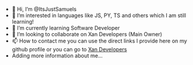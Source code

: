 - 👋 Hi, I’m @ItsJustSamuels
- 👀 I’m interested in languages ​​like JS, PY, TS and others which I am still learning!
- 🌱 I’m currently learning Software Developer
- 💞️ I’m looking to collaborate on Xan Developers (Main Owner)
- 📫 How to contact me you can use the direct links I provide here on my github profile or you can go to [Xan Developers](https://discord.gg/64afGhdunT)  
- Adding more information about me...

<!---
ItsJustSamuels/ItsJustSamuels is a ✨ special ✨ repository because its `README.md` (this file) appears on your GitHub profile.
You can click the Preview link to take a look at your changes.
--->

